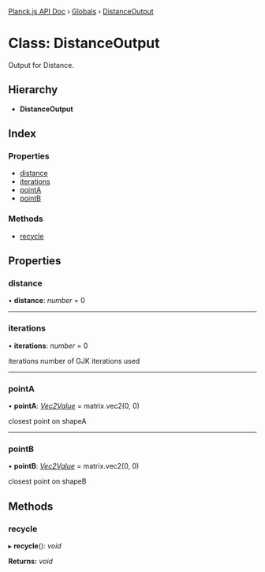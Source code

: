 [Planck.js API Doc](../README.md) › [Globals](../globals.md) › [DistanceOutput](distanceoutput.md)

# Class: DistanceOutput

Output for Distance.

## Hierarchy

* **DistanceOutput**

## Index

### Properties

* [distance](distanceoutput.md#distance)
* [iterations](distanceoutput.md#iterations)
* [pointA](distanceoutput.md#pointa)
* [pointB](distanceoutput.md#pointb)

### Methods

* [recycle](distanceoutput.md#recycle)

## Properties

###  distance

• **distance**: *number* = 0

___

###  iterations

• **iterations**: *number* = 0

iterations number of GJK iterations used

___

###  pointA

• **pointA**: *[Vec2Value](../interfaces/vec2value.md)* = matrix.vec2(0, 0)

closest point on shapeA

___

###  pointB

• **pointB**: *[Vec2Value](../interfaces/vec2value.md)* = matrix.vec2(0, 0)

closest point on shapeB

## Methods

###  recycle

▸ **recycle**(): *void*

**Returns:** *void*
